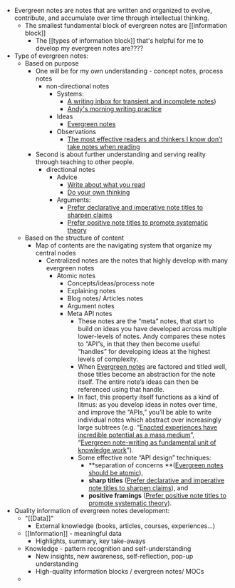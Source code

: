 - Evergreen notes are notes that are written and organized to evolve, contribute, and accumulate over time through intellectual thinking.
    - The smallest fundamental block of evergreen notes are [[information block]]
        - The [[types of information block]] that's helpful for me to develop my evergreen notes are????
- Type of evergreen notes:
    - Based on purpose
        - One will be for my own understanding - concept notes, process notes
            - non-directional notes
                - Systems:
                    - [A writing inbox for transient and incomplete notes](https://notes.andymatuschak.org/A_writing_inbox_for_transient_and_incomplete_notes))
                    - [Andy's morning writing practice](https://notes.andymatuschak.org/My_morning_writing_practice)
                - Ideas
                    - [Evergreen notes](https://notes.andymatuschak.org/Evergreen_notes)
                - Observations
                    - [The most effective readers and thinkers I know don’t take notes when reading](https://notes.andymatuschak.org/The_most_effective_readers_and_thinkers_I_know_don%E2%80%99t_take_notes_when_reading)
        - Second is about further understanding and serving reality through teaching to other people.
            - directional notes
                - Advice
                    - [Write about what you read](https://notes.andymatuschak.org/Write_about_what_you_read)
                    - [Do your own thinking](https://notes.andymatuschak.org/Do_your_own_thinking)
                - Arguments:
                    - [Prefer declarative and imperative note titles to sharpen claims](https://notes.andymatuschak.org/Prefer_declarative_and_imperative_note_titles_to_sharpen_claims)
                    - [Prefer positive note titles to promote systematic theory](https://notes.andymatuschak.org/Prefer_positive_note_titles_to_promote_systematic_theory)
    - Based on the structure of content
        - Map of contents are the navigating system that organize my central nodes
            - Centralized notes are the notes that highly develop with many evergreen notes 
                - Atomic notes
                    - Concepts/ideas/process note
                    - Explaining notes
                    - Blog notes/ Articles notes
                    - Argument notes
                    - Meta API notes
                        - These notes are the “meta” notes, that start to build on ideas you have developed across multiple lower-levels of notes. Andy compares these notes to “API”s, in that they then become useful “handles” for developing ideas at the highest levels of complexity.
                        - When [Evergreen notes](https://notes.andymatuschak.org/Evergreen_notes) are factored and titled well, those titles become an abstraction for the note itself. The entire note’s ideas can then be referenced using that handle.
                        - In fact, this property itself functions as a kind of litmus: as you develop ideas in notes over time, and improve the “APIs,” you’ll be able to write individual notes which abstract over increasingly large subtrees (e.g. “[Enacted experiences have incredible potential as a mass medium](https://notes.andymatuschak.org/Enacted_experiences_have_incredible_potential_as_a_mass_medium)”, “[Evergreen note-writing as fundamental unit of knowledge work](https://notes.andymatuschak.org/Evergreen_note-writing_as_fundamental_unit_of_knowledge_work)”).
                        - Some effective note “API design” techniques:
                            - **separation of concerns **([Evergreen notes should be atomic](https://notes.andymatuschak.org/Evergreen_notes_should_be_atomic)),
                            - **sharp titles** ([Prefer declarative and imperative note titles to sharpen claims](https://notes.andymatuschak.org/Prefer_declarative_and_imperative_note_titles_to_sharpen_claims)), and
                            - **positive framings** ([Prefer positive note titles to promote systematic theory](https://notes.andymatuschak.org/Prefer_positive_note_titles_to_promote_systematic_theory)).
- Quality information of evergreen notes development:
    - "[[Data]]"
        - External knowledge (books, articles, courses, experiences...)
    - [[Information]] - meaningful data
        - Highlights, summary, key take-aways
    - Knowledge - pattern recognition and self-understanding
        - New insights, new awareness, self-reflection, pop-up understanding
        - High-quality information blocks / evergreen notes/ MOCs
    - 
